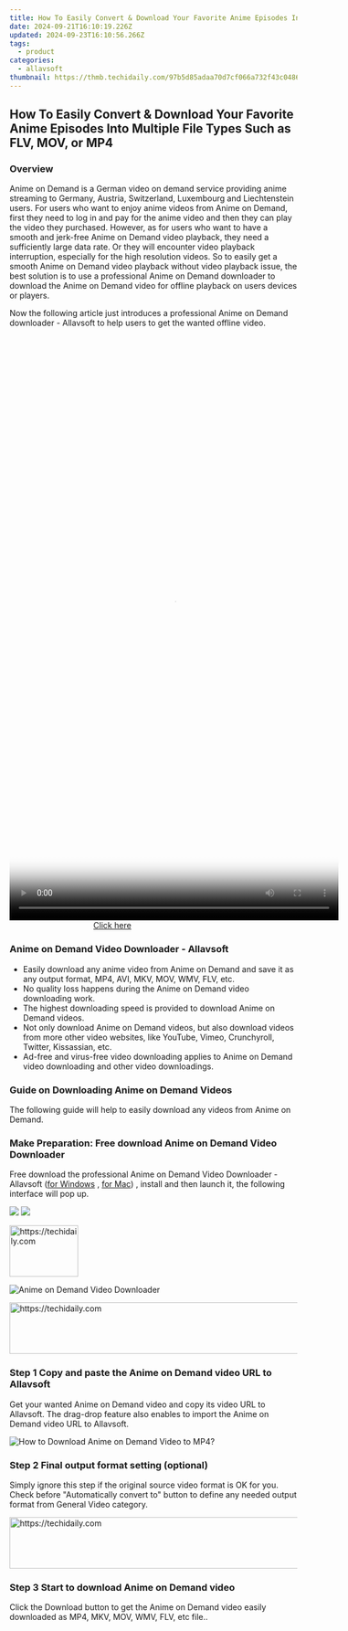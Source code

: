 ```yaml
---
title: How To Easily Convert & Download Your Favorite Anime Episodes Into Multiple File Types Such as FLV, MOV, or MP4
date: 2024-09-21T16:10:19.226Z
updated: 2024-09-23T16:10:56.266Z
tags:
  - product
categories:
  - allavsoft
thumbnail: https://thmb.techidaily.com/97b5d85adaa70d7cf066a732f43c0486f51d36a4ba60d02434a07b91f944e872.jpg
---
```


## How To Easily Convert & Download Your Favorite Anime Episodes Into Multiple File Types Such as FLV, MOV, or MP4

### Overview

Anime on Demand is a German video on demand service providing anime streaming to Germany, Austria, Switzerland, Luxembourg and Liechtenstein users. For users who want to enjoy anime videos from Anime on Demand, first they need to log in and pay for the anime video and then they can play the video they purchased. However, as for users who want to have a smooth and jerk-free Anime on Demand video playback, they need a sufficiently large data rate. Or they will encounter video playback interruption, especially for the high resolution videos. So to easily get a smooth Anime on Demand video playback without video playback issue, the best solution is to use a professional Anime on Demand downloader to download the Anime on Demand video for offline playback on users devices or players.

Now the following article just introduces a professional Anime on Demand downloader - Allavsoft to help users to get the wanted offline video.

<!-- affiliate ads begin -->
<span id="2127886">
					<video width="576" height="1024" style="cursor:pointer"
           poster="//a.impactradius-go.com/display-clicktoplayimage/2127886.png"
           onclick="if(!this.playClicked){this.play();this.setAttribute('controls',true);this.playClicked=true;}">
	   <source src="//a.impactradius-go.com/display-ad/18498-2127886">
	   <img src="//a.impactradius-go.com/display-clicktoplayimage/2127886.png" style="border: none; height: 100%; width: 100%; object-fit: contain">
	</video>
	<div style="width:360px;text-align:center"><a href="javascript:window.open(decodeURIComponent('https%3A%2F%2Funicoeye.pxf.io%2Fc%2F5597632%2F2127886%2F18498'), '_blank');void(0);">Click here</a></div>
</span>
<img height="0" width="0" src="https://imp.pxf.io/i/5597632/2127886/18498" style="position:absolute;visibility:hidden;" border="0" />
<!-- affiliate ads end -->

### Anime on Demand Video Downloader - Allavsoft

* Easily download any anime video from Anime on Demand and save it as any output format, MP4, AVI, MKV, MOV, WMV, FLV, etc.
* No quality loss happens during the Anime on Demand video downloading work.
* The highest downloading speed is provided to download Anime on Demand videos.
* Not only download Anime on Demand videos, but also download videos from more other video websites, like YouTube, Vimeo, Crunchyroll, Twitter, Kissassian, etc.
* Ad-free and virus-free video downloading applies to Anime on Demand video downloading and other video downloadings.

### Guide on Downloading Anime on Demand Videos

The following guide will help to easily download any videos from Anime on Demand.

### Make Preparation: Free download Anime on Demand Video Downloader

Free download the professional Anime on Demand Video Downloader - Allavsoft ([for Windows](https://tools.techidaily.com/allavsoft/products/) , [for Mac](https://tools.techidaily.com/allavsoft/products/)) , install and then launch it, the following interface will pop up.

[![](https://www.allavsoft.com/how-to/../images/how-to/free-download-win.jpg)](https://tools.techidaily.com/allavsoft/products/) [![](https://www.allavsoft.com/how-to/../images/how-to/free-download-mac.jpg)](https://tools.techidaily.com/allavsoft/products/)

<!-- affiliate ads begin -->
<a href="https://review-au.sjv.io/c/5597632/2098701/14409" target="_top" id="2098701">
  <img src="//a.impactradius-go.com/display-ad/14409-2098701" border="0" alt="https://techidaily.com" width="120" height="90"/>
</a>
<img height="0" width="0" src="https://review-au.sjv.io/i/5597632/2098701/14409" style="position:absolute;visibility:hidden;" border="0" />
<!-- affiliate ads end -->

![Anime on Demand Video Downloader](https://www.allavsoft.com/how-to/../images/allavsoft/screen-shot-600.jpg)

<!-- affiliate ads begin -->
<a href="https://ephamedtechinc.pxf.io/c/5597632/2136613/26400" target="_top" id="2136613">
  <img src="//a.impactradius-go.com/display-ad/26400-2136613" border="0" alt="https://techidaily.com" width="728" height="90"/>
</a>
<img height="0" width="0" src="https://ephamedtechinc.pxf.io/i/5597632/2136613/26400" style="position:absolute;visibility:hidden;" border="0" />
<!-- affiliate ads end -->

### Step 1 Copy and paste the Anime on Demand video URL to Allavsoft

Get your wanted Anime on Demand video and copy its video URL to Allavsoft. The drag-drop feature also enables to import the Anime on Demand video URL to Allavsoft.

![How to Download Anime on Demand Video to MP4?](https://www.allavsoft.com/how-to/../images/how-to/download-rtmp-video/download-rtmp-video.jpg)

### Step 2 Final output format setting (optional)

Simply ignore this step if the original source video format is OK for you. Check before "Automatically convert to" button to define any needed output format from General Video category.

<!-- affiliate ads begin -->
<a href="https://ephamedtechinc.pxf.io/c/5597632/2137229/26400" target="_top" id="2137229">
  <img src="//a.impactradius-go.com/display-ad/26400-2137229" border="0" alt="https://techidaily.com" width="728" height="90"/>
</a>
<img height="0" width="0" src="https://ephamedtechinc.pxf.io/i/5597632/2137229/26400" style="position:absolute;visibility:hidden;" border="0" />
<!-- affiliate ads end -->

### Step 3 Start to download Anime on Demand video

Click the Download button to get the Anime on Demand video easily downloaded as MP4, MKV, MOV, WMV, FLV, etc file..

<ins class="adsbygoogle"
     style="display:block"
     data-ad-format="autorelaxed"
     data-ad-client="ca-pub-7571918770474297"
     data-ad-slot="1223367746"></ins>

<ins class="adsbygoogle"
     style="display:block"
     data-ad-client="ca-pub-7571918770474297"
     data-ad-slot="8358498916"
     data-ad-format="auto"
     data-full-width-responsive="true"></ins>



